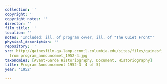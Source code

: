 ```yaml
---
collection: ''
copyright: ''
copyright_notes: ''
director: ''
film_title: ''
location: ''
notes: 'Included: ill. of program cover, ill. of "The Quiet Front"'
physical_description: ''
repository: ''
src: http://gainesfilm.qa-lamp.ccnmtl.columbia.edu/sites/files/gainesfilm/images/Pages
  from program_announcemet_1952-4.jpg
taxonomies: [Avant-Garde Historiography, Document, Historiography]
title: Program Announcement 1952-3 (4 of 5)
year: '1952'

---
```

